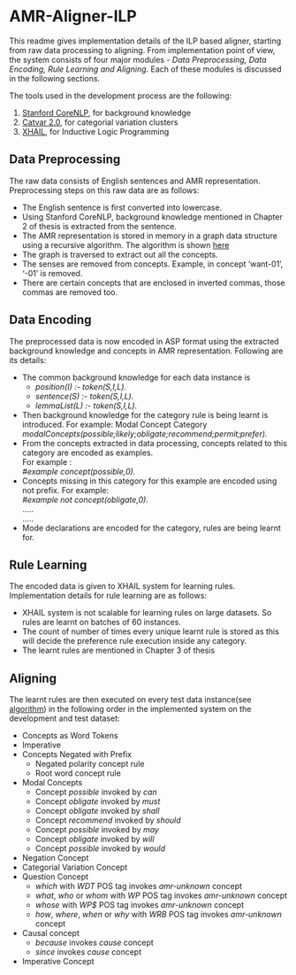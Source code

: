 # AMR-Aligner-ILP
This readme gives implementation details of the ILP based aligner, starting from raw data processing to aligning. From implementation point of view, the system consists of four major modules - *Data Preprocessing, Data Encoding, Rule Learning and Aligning*. Each of these modules is discussed in the following sections.

The tools used in the development process are the following:  
1. [Stanford CoreNLP](https://stanfordnlp.github.io/CoreNLP/), for background knowledge
2. [Catvar 2.0](https://clipdemos.umiacs.umd.edu/catvar/), for categorial variation clusters
3. [XHAIL](https://github.com/stefano-bragaglia/XHAIL), for Inductive Logic Programming

## Data Preprocessing
The raw data consists of English sentences and AMR representation. Preprocessing steps on this raw data are as follows:
  - The English sentence is first converted into lowercase.
  - Using Stanford CoreNLP, background knowledge mentioned in Chapter 2 of thesis is extracted from the sentence.
  - The AMR representation is stored in memory in a graph data structure using a recursive algorithm. The algorithm is shown [here](https://github.com/agarwalshubham2007/AMR-Aligner-ILP/tree/master/images/AlgoAMRGraph.png)
  - The graph is traversed to extract out all the concepts.
  - The senses are removed from concepts. Example, in concept ‘want-01’,  ‘-01’ is removed.
  - There are certain concepts that are enclosed in inverted commas, those commas are removed too.
  
## Data Encoding
The preprocessed data is now encoded in ASP format using the extracted background knowledge and concepts in AMR representation. Following are its details:
  - The common background knowledge for each data instance is
    - *position(I) :- token(S,I,L).*
    - *sentence(S) :- token(S,I,L).*
    - *lemmaList(L) :- token(S,I,L).*
  - Then background knowledge for the category rule is being learnt is introduced. For example: Modal Concept Category  
  *modalConcepts(possible;likely;obligate;recommend;permit;prefer).*
  - From the concepts extracted in data processing, concepts related to this category are encoded as examples.  
  For example :  
  *#example concept(possible,0).*
  - Concepts missing in this category for this example are encoded using not prefix. For example:  
  *#example not concept(obligate,0).*  
  .....  
  .....
  - Mode declarations are encoded for the category, rules are being learnt for.
  
## Rule Learning
The encoded data is given to XHAIL system for learning rules. Implementation details for rule learning are as follows:
  - XHAIL system is not scalable for learning rules on large datasets. So rules are learnt on batches of 60 instances.
  - The count of number of times every unique learnt rule is stored as this will decide the preference rule execution inside any category.
  - The learnt rules are mentioned in Chapter 3 of thesis
  
## Aligning
The learnt rules are then executed on every test data instance(see [algorithm](https://github.com/agarwalshubham2007/AMR-Aligner-ILP/tree/master/images/AlgoAlignment.png)) in the following order in the implemented system on the development and test dataset:
  - Concepts as Word Tokens
  - Imperative
  - Concepts Negated with Prefix
    - Negated polarity concept rule
    - Root word concept rule
  - Modal Concepts
    - Concept *possible* invoked by *can*
    - Concept *obligate* invoked by *must*
    - Concept *obligate* invoked by *shall*
    - Concept *recommend* invoked by *should*
    - Concept *possible* invoked by *may*
    - Concept *obligate* invoked by *will*
    - Concept *possible* invoked by *would*
  - Negation Concept
  - Categorial Variation Concept
  - Question Concept
    - *which* with *WDT* POS tag invokes *amr-unknown* concept
    - *what*, *who* or *whom* with *WP* POS tag invokes *amr-unknown* concept
    - *whose* with *WP$* POS tag invokes *amr-unknown* concept
    - *how*, *where*, *when* or *why* with *WRB* POS tag invokes *amr-unknown* concept
  - Causal concept
    - *because* invokes *cause* concept
    - *since* invokes *cause* concept
  - Imperative Concept
